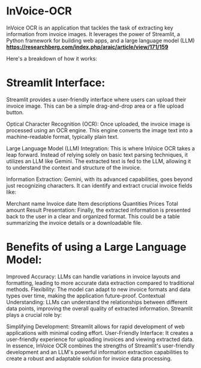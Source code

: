 # InVoice-OCR
InVoice OCR is an application that tackles the task of extracting key information from invoice images. It leverages the power of Streamlit, a Python framework for building web apps, and a large language model (LLM)
<B>https://researchberg.com/index.php/araic/article/view/171/159</B>

Here's a breakdown of how it works:

# Streamlit Interface: 
Streamlit provides a user-friendly interface where users can upload their invoice image. This can be a simple drag-and-drop area or a file upload button.

Optical Character Recognition (OCR): Once uploaded, the invoice image is processed using an OCR engine. This engine converts the image text into a machine-readable format, typically plain text.

Large Language Model (LLM) Integration: This is where InVoice OCR takes a leap forward. Instead of relying solely on basic text parsing techniques, it utilizes an LLM like Gemini. The extracted text is fed to the LLM, allowing it to understand the context and structure of the invoice.

Information Extraction: Gemini, with its advanced capabilities, goes beyond just recognizing characters. It can identify and extract crucial invoice fields like:

Merchant name
Invoice date
Item descriptions
Quantities
Prices
Total amount
Result Presentation: Finally, the extracted information is presented back to the user in a clear and organized format. This could be a table summarizing the invoice details or a downloadable file.

# Benefits of using a Large Language Model:

Improved Accuracy: LLMs can handle variations in invoice layouts and formatting, leading to more accurate data extraction compared to traditional methods.
Flexibility: The model can adapt to new invoice formats and data types over time, making the application future-proof.
Contextual Understanding: LLMs can understand the relationships between different data points, improving the overall quality of extracted information.
Streamlit plays a crucial role by:

Simplifying Development: Streamlit allows for rapid development of web applications with minimal coding effort.
User-Friendly Interface: It creates a user-friendly experience for uploading invoices and viewing extracted data.
In essence, InVoice OCR combines the strengths of Streamlit's user-friendly development and an LLM's powerful information extraction capabilities to create a robust and adaptable solution for invoice data processing.
